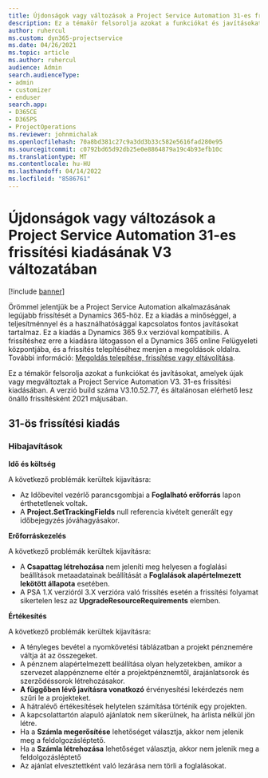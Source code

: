 ```yaml
---
title: Újdonságok vagy változások a Project Service Automation 31-es frissítési kiadásának V3 változatában
description: Ez a témakör felsorolja azokat a funkciókat és javításokat, amelyek elérhetők a Project Service Automation V3. 31-os frissítési kiadásában.
author: ruhercul
ms.custom: dyn365-projectservice
ms.date: 04/26/2021
ms.topic: article
ms.author: ruhercul
audience: Admin
search.audienceType:
- admin
- customizer
- enduser
search.app:
- D365CE
- D365PS
- ProjectOperations
ms.reviewer: johnmichalak
ms.openlocfilehash: 70a8bd381c27c9a3dd3b33c582e5616fad280e95
ms.sourcegitcommit: c0792bd65d92db25e0e8864879a19c4b93efb10c
ms.translationtype: MT
ms.contentlocale: hu-HU
ms.lasthandoff: 04/14/2022
ms.locfileid: "8586761"
---
```

# <a name="whats-new-or-changed-in-project-service-automation-update-release-31-v3"></a>Újdonságok vagy változások a Project Service Automation 31-es frissítési kiadásának V3 változatában

[!include [banner](../includes/psa-now-project-operations.md)]

Örömmel jelentjük be a Project Service Automation alkalmazásának legújabb frissítését a Dynamics 365-höz. Ez a kiadás a minőséggel, a teljesítménnyel és a használhatósággal kapcsolatos fontos javításokat tartalmaz. Ez a kiadás a Dynamics 365 9.x verzióval kompatibilis. A frissítéshez erre a kiadásra látogasson el a Dynamics 365 online Felügyeleti központjába, és a frissítés telepítéséhez menjen a megoldások oldalra. További információ: [Megoldás telepítése, frissítése vagy eltávolítása](/power-platform/admin/install-remove-preferred-solution).

Ez a témakör felsorolja azokat a funkciókat és javításokat, amelyek újak vagy megváltoztak a Project Service Automation V3. 31-es frissítési kiadásában. A verzió build száma V3.10.52.77, és általánosan elérhető lesz önálló frissítésként 2021 májusában.

## <a name="update-release-31"></a>31-ös frissítési kiadás

### <a name="bug-fixes"></a>Hibajavítások

**Idő és költség**

A következő problémák kerültek kijavításra:

- Az Időbevitel vezérlő parancsgombjai a **Foglalható erőforrás** lapon érthetetlenek voltak.
- A **Project.SetTrackingFields** null referencia kivételt generált egy időbejegyzés jóváhagyásakor.

**Erőforráskezelés**

A következő problémák kerültek kijavításra:

- A **Csapattag létrehozása** nem jeleníti meg helyesen a foglalási beállítások metaadatainak beállítását a **Foglalások alapértelmezett lekötött állapota** esetében.
- A PSA 1.X verzióról 3.X verzióra való frissítés esetén a frissítési folyamat sikertelen lesz az **UpgradeResourceRequirements** elemben.


**Értékesítés**

A következő problémák kerültek kijavításra:

- A tényleges bevétel a nyomkövetési táblázatban a projekt pénznemére váltja át az összegeket.
- A pénznem alapértelmezett beállítása olyan helyzetekben, amikor a szervezet alappénzneme eltér a projektpénznemtől, árajánlatsorok és szerződéssorok létrehozásakor.
- **A függőben lévő javításra vonatkozó** érvényesítési lekérdezés nem szűri le a projekteket.
- A hátralévő értékesítések helytelen számítása történik egy projekten.
- A kapcsolattartón alapuló ajánlatok nem sikerülnek, ha árlista nélkül jön létre.
- Ha a **Számla megerősítése** lehetőséget választja, akkor nem jelenik meg a feldolgozásléptető.
- Ha a **Számla létrehozása** lehetőséget választja, akkor nem jelenik meg a feldolgozásléptető
- Az ajánlat elvesztettként való lezárása nem törli a foglalásokat.







